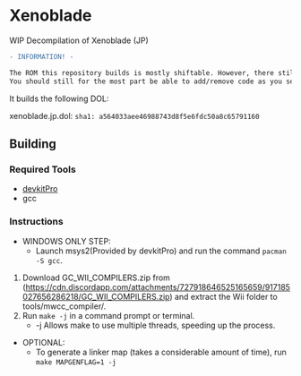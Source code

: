 # Xenoblade
WIP Decompilation of Xenoblade (JP)

```diff
- INFORMATION! -

The ROM this repository builds is mostly shiftable. However, there still are a few minor issues.
You should still for the most part be able to add/remove code as you see fit.
```

It builds the following DOL:

xenoblade.jp.dol: `sha1: a564033aee46988743d8f5e6fdc50a8c65791160`

## Building

### Required Tools
* [devkitPro](https://devkitpro.org/wiki/Getting_Started)
* gcc

### Instructions

* WINDOWS ONLY STEP:
	- Launch msys2(Provided by devkitPro) and run the command `pacman -S gcc`.
	
1. Download GC_WII_COMPILERS.zip from (https://cdn.discordapp.com/attachments/727918646525165659/917185027656286218/GC_WII_COMPILERS.zip) and extract the Wii folder to tools/mwcc_compiler/.
2. Run `make -j` in a command prompt or terminal.
	- -j Allows make to use multiple threads, speeding up the process.

* OPTIONAL:
	- To generate a linker map (takes a considerable amount of time), run `make MAPGENFLAG=1 -j`
